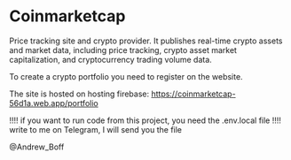 # Coinmarketcap

Price tracking site and crypto provider. It publishes real-time crypto assets and market data, including price tracking, crypto asset market capitalization, and cryptocurrency trading volume data.

To create a crypto portfolio you need to register on the website.

The site is hosted on hosting firebase:
https://coinmarketcap-56d1a.web.app/portfolio

!!!! if you want to run code from this project, you need the .env.local file !!!!
write to me on Telegram, I will send you the file

@Andrew_Boff
